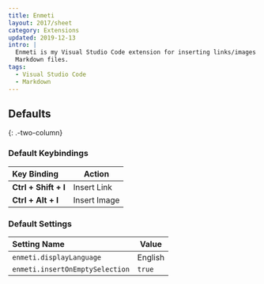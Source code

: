 ```yaml
---
title: Enmeti
layout: 2017/sheet
category: Extensions
updated: 2019-12-13
intro: |
  Enmeti is my Visual Studio Code extension for inserting links/images into
  Markdown files.
tags:
  - Visual Studio Code
  - Markdown
---
```


## Defaults
{: .-two-column}

### Default Keybindings

| Key Binding          | Action       |
|:---------------------|--------------|
| **Ctrl + Shift + I** | Insert Link  |
| **Ctrl + Alt + I**   | Insert Image |

### Default Settings

| Setting Name                    | Value   |
|:--------------------------------|---------|
| `enmeti.displayLanguage`        | English |
| `enmeti.insertOnEmptySelection` | `true`  |
